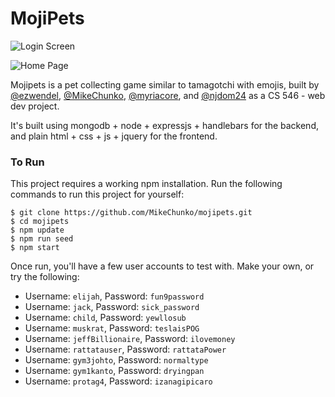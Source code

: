 # MojiPets

![Login Screen](https://i.imgur.com/ipCB5BX.png)

![Home Page](https://i.imgur.com/8n40fLP.png)

Mojipets is a pet collecting game similar to tamagotchi with emojis, built by
[@ezwendel](https://github.com/ezwendel),
[@MikeChunko](https://github.com/MikeChunko),
[@myriacore](https://github.com/myriacore), and
[@njdom24](https://github.com/njdom24) as a CS 546 - web dev project.

It's built using mongodb + node + expressjs + handlebars for the backend, and
plain html + css + js + jquery for the frontend.

### To Run

This project requires a working npm installation. Run the following commands to
run this project for yourself:

```
$ git clone https://github.com/MikeChunko/mojipets.git
$ cd mojipets
$ npm update
$ npm run seed
$ npm start
```

Once run, you'll have a few user accounts to test with. Make your own, or try
the following:

- Username: `elijah`, Password: `fun9password`
- Username: `jack`, Password: `sick_password`
- Username: `child`, Password: `yewllosub`
- Username: `muskrat`, Password: `teslaisPOG`
- Username: `jeffBillionaire`, Password: `ilovemoney`
- Username: `rattatauser`, Password: `rattataPower`
- Username: `gym3johto`, Password: `normaltype`
- Username: `gym1kanto`, Password: `dryingpan`
- Username: `protag4`, Password: `izanagipicaro`

